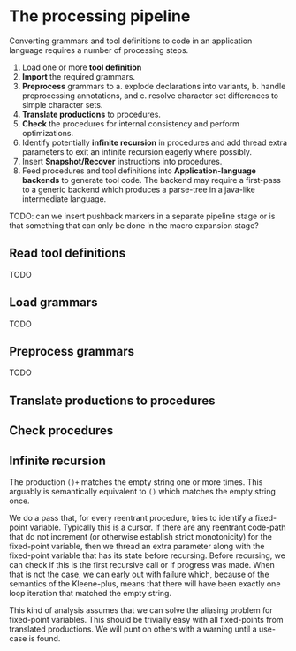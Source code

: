 # The processing pipeline

Converting grammars and tool definitions to code in an application
language requires a number of processing steps.

1. Load one or more **tool definition**
2. **Import** the required grammars.
3. **Preprocess** grammars to
  a. explode declarations into variants,
  b. handle preprocessing annotations, and
  c. resolve character set differences to simple character sets.
4. **Translate productions** to procedures.
5. **Check** the procedures for internal consistency and perform
   optimizations.
6. Identify potentially **infinite recursion** in procedures and
   add thread extra parameters to exit an infinite recursion eagerly
   where possibly.
7. Insert **Snapshot/Recover** instructions into procedures.
8. Feed procedures and tool definitions into **Application-language backends**
   to generate tool code.  The backend may require a first-pass to a generic
   backend which produces a parse-tree in a java-like intermediate language.

TODO: can we insert pushback markers in a separate pipeline stage or is that
something that can only be done in the macro expansion stage?

## Read tool definitions

TODO

## Load grammars

TODO

## Preprocess grammars

TODO

## Translate productions to procedures

## Check procedures

## Infinite recursion

The production `()+` matches the empty string one or more times.
This arguably is semantically equivalent to `()` which matches the
empty string once.

We do a pass that, for every reentrant procedure, tries to identify a
fixed-point variable.  Typically this is a cursor.  If there are any
reentrant code-path that do not increment (or otherwise establish
strict monotonicity) for the fixed-point variable, then we thread an
extra parameter along with the fixed-point variable that has its state
before recursing.  Before recursing, we can check if this is the first
recursive call or if progress was made.  When that is not the case, we
can early out with failure which, because of the semantics of the
Kleene-plus, means that there will have been exactly one loop iteration
that matched the empty string.

This kind of analysis assumes that we can solve the aliasing problem
for fixed-point variables.  This should be trivially easy with all
fixed-points from translated productions.  We will punt on others with
a warning until a use-case is found.

